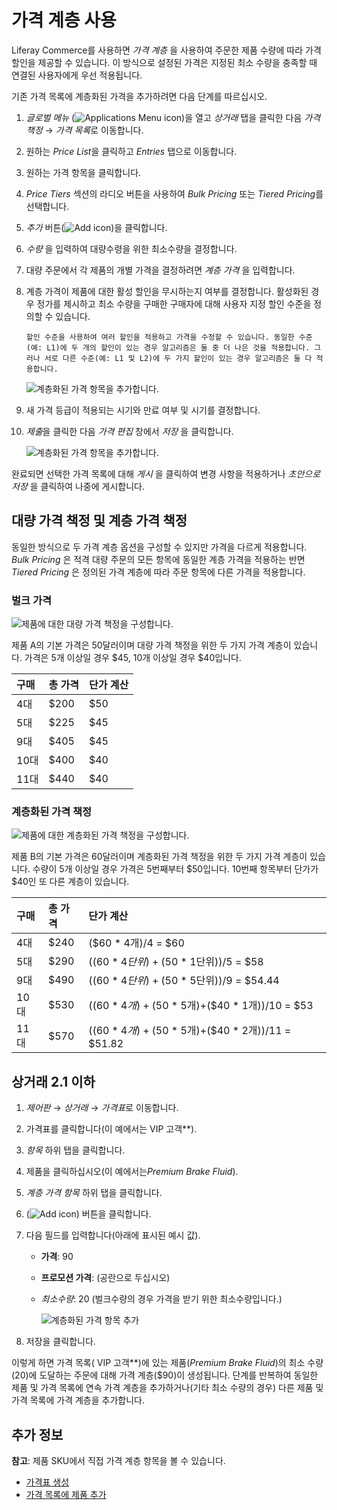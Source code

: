 # 가격 계층 사용

Liferay Commerce를 사용하면 *가격 계층* 을 사용하여 주문한 제품 수량에 따라 가격 할인을 제공할 수 있습니다. 이 방식으로 설정된 가격은 지정된 최소 수량을 충족할 때 연결된 사용자에게 우선 적용됩니다.

기존 가격 목록에 계층화된 가격을 추가하려면 다음 단계를 따르십시오.

1. *글로벌 메뉴* (![Applications Menu icon](../images/icon-applications-menu.png))을 열고 *상거래* 탭을 클릭한 다음 *가격 책정* &rarr; *가격 목록*로 이동합니다.

1. 원하는 *Price List*을 클릭하고 *Entries* 탭으로 이동합니다.

1. 원하는 가격 항목을 클릭합니다.

1. *Price Tiers* 섹션의 라디오 버튼을 사용하여 *Bulk Pricing* 또는 *Tiered Pricing*를 선택합니다.

1. *추가* 버튼(![Add icon](../images/icon-add.png))을 클릭합니다.

1. *수량* 을 입력하여 대량수령을 위한 최소수량을 결정합니다.

1. 대량 주문에서 각 제품의 개별 가격을 결정하려면 *계층 가격* 을 입력합니다.

1. 계층 가격이 제품에 대한 활성 할인을 무시하는지 여부를 결정합니다. 활성화된 경우 정가를 제시하고 최소 수량을 구매한 구매자에 대해 사용자 지정 할인 수준을 정의할 수 있습니다.

   ```{note}
   할인 수준을 사용하여 여러 할인을 적용하고 가격을 수정할 수 있습니다. 동일한 수준(예: L1)에 두 개의 할인이 있는 경우 알고리즘은 둘 중 더 나은 것을 적용합니다. 그러나 서로 다른 수준(예: L1 및 L2)에 두 가지 할인이 있는 경우 알고리즘은 둘 다 적용합니다.
   ```

   ![계층화된 가격 항목을 추가합니다.](./using-price-tiers/images/02.png)

1. 새 가격 등급이 적용되는 시기와 만료 여부 및 시기를 결정합니다.

1. *제출*을 클릭한 다음 *가격 편집* 창에서 *저장* 을 클릭합니다.

   ![계층화된 가격 항목을 추가합니다.](./using-price-tiers/images/03.png)

완료되면 선택한 가격 목록에 대해 *게시* 을 클릭하여 변경 사항을 적용하거나 *초안으로 저장* 을 클릭하여 나중에 게시합니다.

## 대량 가격 책정 및 계층 가격 책정

동일한 방식으로 두 가격 계층 옵션을 구성할 수 있지만 가격을 다르게 적용합니다. *Bulk Pricing* 은 적격 대량 주문의 모든 항목에 동일한 계층 가격을 적용하는 반면 *Tiered Pricing* 은 정의된 가격 계층에 따라 주문 항목에 다른 가격을 적용합니다.

### 벌크 가격

![제품에 대한 대량 가격 책정을 구성합니다.](./using-price-tiers/images/04.png)

제품 A의 기본 가격은 50달러이며 대량 가격 책정을 위한 두 가지 가격 계층이 있습니다. 가격은 5개 이상일 경우 $45, 10개 이상일 경우 $40입니다.

| 구매  | 총 가격 | 단가 계산 |
|:--- |:---- |:----- |
| 4대  | $200 | $50   |
| 5대  | $225 | $45   |
| 9대  | $405 | $45   |
| 10대 | $400 | $40   |
| 11대 | $440 | $40   |

### 계층화된 가격 책정

![제품에 대한 계층화된 가격 책정을 구성합니다.](./using-price-tiers/images/05.png)

제품 B의 기본 가격은 60달러이며 계층화된 가격 책정을 위한 두 가지 가격 계층이 있습니다. 수량이 5개 이상일 경우 가격은 5번째부터 $50입니다. 10번째 항목부터 단가가 $40인 또 다른 계층이 있습니다.

| 구매  | 총 가격 | 단가 계산                                            |
|:--- |:---- |:------------------------------------------------ |
| 4대  | $240 | ($60 * 4개)/4 = $60                               |
| 5대  | $290 | (($60 * 4단위)+($50 * 1단위))/5 = $58              |
| 9대  | $490 | (($60 * 4단위)+($50 * 5단위))/9 = $54.44           |
| 10대 | $530 | (($60 * 4개)+($50 * 5개)+($40 * 1개))/10 = $53    |
| 11대 | $570 | (($60 * 4개)+($50 * 5개)+($40 * 2개))/11 = $51.82 |

## 상거래 2.1 이하

1. *제어판* &rarr; *상거래* &rarr; *가격표*로 이동합니다.
1. 가격표를 클릭합니다(이 예에서는 VIP 고객**).
1. *항목* 하위 탭을 클릭합니다.
1. 제품을 클릭하십시오(이 예에서는*Premium Brake Fluid*).
1. *계층 가격 항목* 하위 탭을 클릭합니다.
1. (![Add icon](../images/icon-add.png)) 버튼을 클릭합니다.
1. 다음 필드를 입력합니다(아래에 표시된 예시 값).
    * **가격**: 90
    * **프로모션 가격**: (공란으로 두십시오)
    * *최소수량*: 20 (벌크수량의 경우 가격을 받기 위한 최소수량입니다.)

        ![계층화된 가격 항목 추가](./using-price-tiers/images/01.png)

1. 저장을 클릭합니다.

이렇게 하면 가격 목록( VIP 고객**)에 있는 제품(*Premium Brake Fluid*)의 최소 수량(20)에 도달하는 주문에 대해 가격 계층($90)이 생성됩니다. 단계를 반복하여 동일한 제품 및 가격 목록에 연속 가격 계층을 추가하거나(기타 최소 수량의 경우) 다른 제품 및 가격 목록에 가격 계층을 추가합니다.

## 추가 정보

**참고**: 제품 SKU에서 직접 가격 계층 항목을 볼 수 있습니다.

* [가격표 생성](./creating-a-price-list.md)
* [가격 목록에 제품 추가](./adding-products-to-a-price-list.md)
